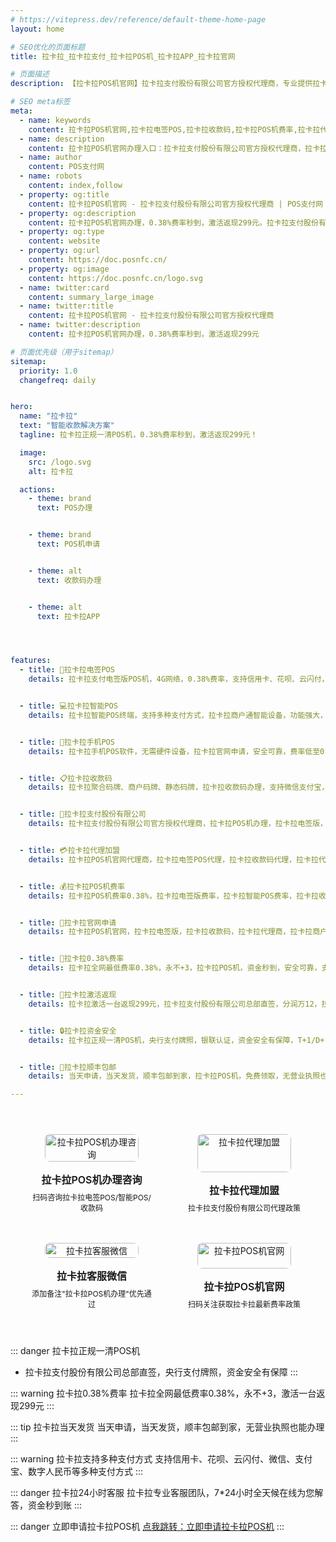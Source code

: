 ```yaml
---
# https://vitepress.dev/reference/default-theme-home-page
layout: home

# SEO优化的页面标题
title: 拉卡拉_拉卡拉支付_拉卡拉POS机_拉卡拉APP_拉卡拉官网

# 页面描述
description: 【拉卡拉POS机官网】拉卡拉支付股份有限公司官方授权代理商，专业提供拉卡拉电签POS、拉卡拉智能POS、拉卡拉收款码、拉卡拉商户通等移动收款设备办理服务，支持数字经营、聚合支付、收钱码等多元化支付解决方案，拉卡拉官网申请，银联正规认证，安全可靠

# SEO meta标签
meta:
  - name: keywords
    content: 拉卡拉POS机官网,拉卡拉电签POS,拉卡拉收款码,拉卡拉POS机费率,拉卡拉代理加盟,拉卡拉POS机怎么注销,拉卡拉商户通,拉卡拉官网申请,拉卡拉刷卡不到账,拉卡拉POS机办理,拉卡拉移动收款,拉卡拉码牌收款,拉卡拉0.38%费率,拉卡拉总部直签,拉卡拉激活返现,拉卡拉一清POS机,拉卡拉手机POS,拉卡拉智能终端,拉卡拉聚合支付,拉卡拉商户收款码,拉卡拉刷卡机办理,拉卡拉移动支付,拉卡拉银联认证
  - name: description
    content: 拉卡拉POS机官网办理入口：拉卡拉支付股份有限公司官方授权代理商，拉卡拉电签POS/拉卡拉智能POS/拉卡拉收款码随心选，0.38%费率永不+3，激活一台返299元，支持信用卡、微信、支付宝、数字人民币，个人/商户均可在线申请，拉卡拉官网申请，顺丰包邮当天发货！
  - name: author
    content: POS支付网
  - name: robots
    content: index,follow
  - property: og:title
    content: 拉卡拉POS机官网 - 拉卡拉支付股份有限公司官方授权代理商 | POS支付网
  - property: og:description
    content: 拉卡拉POS机官网办理，0.38%费率秒到，激活返现299元。拉卡拉支付股份有限公司官方授权，拉卡拉电签POS/拉卡拉智能POS/拉卡拉收款码随心选，支持信用卡、微信、支付宝、数字人民币
  - property: og:type
    content: website
  - property: og:url
    content: https://doc.posnfc.cn/
  - property: og:image
    content: https://doc.posnfc.cn/logo.svg
  - name: twitter:card
    content: summary_large_image
  - name: twitter:title
    content: 拉卡拉POS机官网 - 拉卡拉支付股份有限公司官方授权代理商
  - name: twitter:description
    content: 拉卡拉POS机官网办理，0.38%费率秒到，激活返现299元

# 页面优先级（用于sitemap）
sitemap:
  priority: 1.0
  changefreq: daily


hero:
  name: "拉卡拉"
  text: "智能收款解决方案"
  tagline: 拉卡拉正规一清POS机，0.38%费率秒到，激活返现299元！

  image:
    src: /logo.svg
    alt: 拉卡拉

  actions:
    - theme: brand
      text: POS办理


    - theme: brand
      text: POS机申请


    - theme: alt
      text: 收款码办理


    - theme: alt
      text: 拉卡拉APP




features:
  - title: 📱拉卡拉电签POS
    details: 拉卡拉支付电签版POS机，4G网络，0.38%费率，支持信用卡、花呗、云闪付，激活返现299元，个人/商户均可申请


  - title: 💻拉卡拉智能POS
    details: 拉卡拉智能POS终端，支持多种支付方式，拉卡拉商户通智能设备，功能强大，适合各类商户场景


  - title: 📱拉卡拉手机POS
    details: 拉卡拉手机POS软件，无需硬件设备，拉卡拉官网申请，安全可靠，费率低至0.38%，支持信用卡刷卡


  - title: 📋拉卡拉收款码
    details: 拉卡拉聚合码牌、商户码牌、静态码牌，拉卡拉收款码办理，支持微信支付宝，无营业执照也能申请


  - title: 🏦拉卡拉支付股份有限公司
    details: 拉卡拉支付股份有限公司官方授权代理商，拉卡拉POS机办理，拉卡拉电签版，拉卡拉智能POS，拉卡拉收款码，0.38%费率，总部直签，激活返现


  - title: 💳拉卡拉代理加盟
    details: 拉卡拉POS机官网代理商，拉卡拉电签POS代理，拉卡拉收款码代理，拉卡拉代理加盟政策，费率0.38%，拉卡拉官网申请


  - title: 💰拉卡拉POS机费率
    details: 拉卡拉POS机费率0.38%，拉卡拉电签版费率，拉卡拉智能POS费率，拉卡拉收款码费率，拉卡拉代理政策，费率低，激活返现


  - title: 📱拉卡拉官网申请
    details: 拉卡拉POS机官网，拉卡拉电签版，拉卡拉收款码，拉卡拉代理商，拉卡拉商户通下载，拉卡拉费率，激活返现政策


  - title: 💸拉卡拉0.38%费率
    details: 拉卡拉全网最低费率0.38%，永不+3，拉卡拉POS机，资金秒到，安全可靠，支持多种支付方式


  - title: 🎁拉卡拉激活返现
    details: 拉卡拉激活一台返现299元，拉卡拉支付股份有限公司总部直签，分润万12，拉卡拉代理政策优惠，支持个人/商户申请


  - title: 🔒拉卡拉资金安全
    details: 拉卡拉正规一清POS机，央行支付牌照，银联认证，资金安全有保障，T+1/D+1结算，24小时专业客服


  - title: 🚚拉卡拉顺丰包邮
    details: 当天申请，当天发货，顺丰包邮到家，拉卡拉POS机，免费领取，无营业执照也能办理

---
```


<div class="qrcode-container">  <div class="qrcode-card">
    <img src="/images/qq.png" alt="拉卡拉POS机办理咨询" class="qrcode-image">
    <div class="qrcode-content">
      <h3>拉卡拉POS机办理咨询</h3>
      <p>扫码咨询拉卡拉电签POS/智能POS/收款码</p>
    </div>
  </div>

  <div class="qrcode-card">
    <img src="/images/qqq.png" alt="拉卡拉代理加盟" class="qrcode-image">
    <div class="qrcode-content">
      <h3>拉卡拉代理加盟</h3>
      <p>拉卡拉支付股份有限公司代理政策</p>
    </div>
  </div>

  <div class="qrcode-card">
    <img src="/images/wx.png" alt="拉卡拉客服微信" class="qrcode-image">
    <div class="qrcode-content">
      <h3>拉卡拉客服微信</h3>
      <p>添加备注"拉卡拉POS机办理"优先通过</p>
    </div>
  </div>

  <div class="qrcode-card">
    <img src="/images/gzh.jpg" alt="拉卡拉POS机官网" class="qrcode-image">
    <div class="qrcode-content">
      <h3>拉卡拉POS机官网</h3>
      <p>扫码关注获取拉卡拉最新费率政策</p>
    </div>
  </div>
</div>

<style>
.qrcode-container {
  display: grid;
  grid-template-columns: repeat(auto-fit, minmax(250px, 1fr));
  gap: 24px;
  margin: 40px auto;
  max-width: 1400px;
  padding: 0 20px;
}

.qrcode-card {
  background: var(--vp-c-bg-soft);
  border-radius: 12px;
  padding: 24px;
  text-align: center;
  transition: all 0.3s ease;
  border: 1px solid var(--vp-c-divider);
  display: flex;
  flex-direction: column;
  align-items: center;
}

.qrcode-card:hover {
  transform: translateY(-5px);
  box-shadow: var(--vp-shadow-2);
  border-color: var(--vp-c-brand);
}

.qrcode-image {
  width: 100%;
  max-width: 200px;
  border-radius: 8px;
  margin-bottom: 16px;
}

.qrcode-content h3 {
  margin: 0;
  font-size: 18px;
  font-weight: 600;
  color: var(--vp-c-text-1);
}

.qrcode-content p {
  margin: 8px 0 0;
  font-size: 14px;
  color: var(--vp-c-text-2);
}

@media (max-width: 1024px) {
  .qrcode-container {
    grid-template-columns: repeat(2, 1fr);
    gap: 16px;
    padding: 0 16px;
  }

  .qrcode-card {
    padding: 16px;
  }

  .qrcode-image {
    max-width: 150px;
  }

  .qrcode-content h3 {
    font-size: 16px;
  }

  .qrcode-content p {
    font-size: 12px;
  }
}

@media (max-width: 768px) {
  .qrcode-container {
    gap: 12px;
    padding: 0 12px;
  }

  .qrcode-card {
    padding: 12px;
  }

  .qrcode-image {
    max-width: 120px;
  }
}
</style>


::: danger 拉卡拉正规一清POS机
- 拉卡拉支付股份有限公司总部直签，央行支付牌照，资金安全有保障
:::

::: warning 拉卡拉0.38%费率
拉卡拉全网最低费率0.38%，永不+3，激活一台返现299元
:::

::: tip 拉卡拉当天发货
当天申请，当天发货，顺丰包邮到家，无营业执照也能办理
:::

::: warning 拉卡拉支持多种支付方式
支持信用卡、花呗、云闪付、微信、支付宝、数字人民币等多种支付方式
:::

::: danger 拉卡拉24小时客服
拉卡拉专业客服团队，7*24小时全天候在线为您解答，资金秒到账
:::


::: danger 立即申请拉卡拉POS机
 [点我跳转：立即申请拉卡拉POS机](https://merch.PaYphp.cn)
 :::
